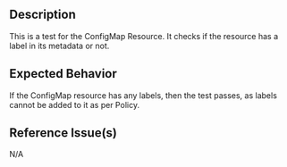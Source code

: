 ## Description 

This is a test for the ConfigMap Resource. It checks if the resource has a label in its metadata or not.

## Expected Behavior

If the ConfigMap resource has any labels, then the test passes, as labels cannot be added to it as per Policy.

## Reference Issue(s)

N/A